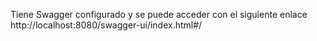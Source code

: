 Tiene Swagger configurado y se puede acceder con el siguiente enlace
http://localhost:8080/swagger-ui/index.html#/
